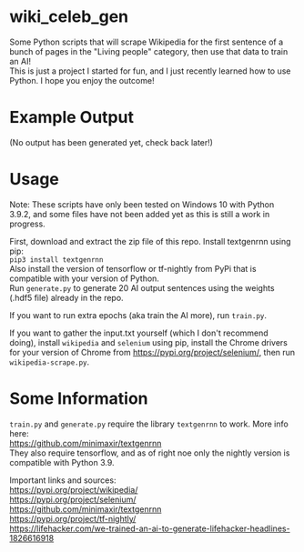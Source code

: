 # wiki_celeb_gen
Some Python scripts that will scrape Wikipedia for the first sentence of a bunch of pages in the "Living people" category, then use that data to train an AI!  
This is just a project I started for fun, and I just recently learned how to use Python. I hope you enjoy the outcome!

# Example Output
(No output has been generated yet, check back later!)  

# Usage
Note: These scripts have only been tested on Windows 10 with Python 3.9.2, and some files have not been added yet as this is still a work in progress.  

First, download and extract the zip file of this repo. Install textgenrnn using pip:    
`pip3 install textgenrnn`  
Also install the version of tensorflow or tf-nightly from PyPi that is compatible with your version of Python.  
Run `generate.py` to generate 20 AI output sentences using the weights (.hdf5 file) already in the repo.  

If you want to run extra epochs (aka train the AI more), run `train.py`.  
  
If you want to gather the input.txt yourself (which I don't recommend doing), install `wikipedia` and `selenium` using pip, install the Chrome drivers for your version of Chrome from https://pypi.org/project/selenium/, then run `wikipedia-scrape.py`.  

# Some Information
`train.py` and `generate.py` require the library `textgenrnn` to work. More info here:  
https://github.com/minimaxir/textgenrnn  
They also require tensorflow, and as of right noe only the nightly version is compatible with Python 3.9.
  
Important links and sources:  
https://pypi.org/project/wikipedia/  
https://pypi.org/project/selenium/  
https://github.com/minimaxir/textgenrnn  
https://pypi.org/project/tf-nightly/  
https://lifehacker.com/we-trained-an-ai-to-generate-lifehacker-headlines-1826616918
